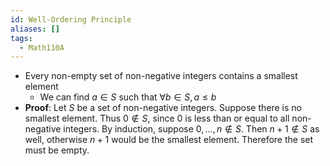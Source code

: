 ```yaml
---
id: Well-Ordering Principle
aliases: []
tags:
  - Math110A
---
```


- Every non-empty set of non-negative integers contains a smallest element
  - We can find $a\in S$ such that $\forall b\in S, a \leq b$
- **Proof**: Let $S$ be a set of non-negative integers. Suppose there is no
  smallest element. Thus $0\notin S$, since 0 is less than or equal to all
  non-negative integers. By induction, suppose $0,\dotsc,n\notin S$. Then
  $n + 1\notin S$ as well, otherwise $n + 1$ would be the smallest element.
  Therefore the set must be empty.
